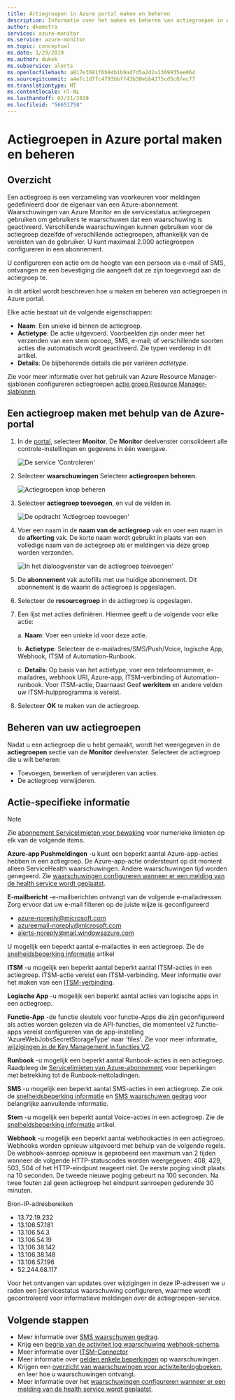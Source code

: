 ```yaml
---
title: Actiegroepen in Azure portal maken en beheren
description: Informatie over het maken en beheren van actiegroepen in Azure portal.
author: dkamstra
services: azure-monitor
ms.service: azure-monitor
ms.topic: conceptual
ms.date: 1/29/2019
ms.author: dukek
ms.subservice: alerts
ms.openlocfilehash: a817e3681f6b94b1b9ad7d5a2d2a1369935ee064
ms.sourcegitcommit: a4efc1d7fc4793bbff43b30ebb4275cd5c8fec77
ms.translationtype: MT
ms.contentlocale: nl-NL
ms.lasthandoff: 02/21/2019
ms.locfileid: "56651758"
---
```

# <a name="create-and-manage-action-groups-in-the-azure-portal"></a>Actiegroepen in Azure portal maken en beheren
## <a name="overview"></a>Overzicht ##
Een actiegroep is een verzameling van voorkeuren voor meldingen gedefinieerd door de eigenaar van een Azure-abonnement. Waarschuwingen van Azure Monitor en de servicestatus actiegroepen gebruiken om gebruikers te waarschuwen dat een waarschuwing is geactiveerd. Verschillende waarschuwingen kunnen gebruiken voor de actiegroep dezelfde of verschillende actiegroepen, afhankelijk van de vereisten van de gebruiker. U kunt maximaal 2.000 actiegroepen configureren in een abonnement.

U configureren een actie om de hoogte van een persoon via e-mail of SMS, ontvangen ze een bevestiging die aangeeft dat ze zijn toegevoegd aan de actiegroep te.

In dit artikel wordt beschreven hoe u maken en beheren van actiegroepen in Azure portal.

Elke actie bestaat uit de volgende eigenschappen:

* **Naam**: Een unieke id binnen de actiegroep.  
* **Actietype**: De actie uitgevoerd. Voorbeelden zijn onder meer het verzenden van een stem oproep, SMS, e-mail; of verschillende soorten acties die automatisch wordt geactiveerd. Zie typen verderop in dit artikel. 
* **Details**: De bijbehorende details die per variëren *actietype*. 

Zie voor meer informatie over het gebruik van Azure Resource Manager-sjablonen configureren actiegroepen [actie groep Resource Manager-sjablonen](../../azure-monitor/platform/action-groups-create-resource-manager-template.md).

## <a name="create-an-action-group-by-using-the-azure-portal"></a>Een actiegroep maken met behulp van de Azure-portal ##
1. In de [portal](https://portal.azure.com), selecteer **Monitor**. De **Monitor** deelvenster consolideert alle controle-instellingen en gegevens in één weergave.

    ![De service 'Controleren'](./media/action-groups/home-monitor.png)
1. Selecteer **waarschuwingen** Selecteer **actiegroepen beheren**.

    ![Actiegroepen knop beheren](./media/action-groups/manage-action-groups.png)
1. Selecteer **actiegroep toevoegen**, en vul de velden in.

    ![De opdracht 'Actiegroep toevoegen'](./media/action-groups/add-action-group.png)
1. Voer een naam in de **naam van de actiegroep** vak en voer een naam in de **afkorting** vak. De korte naam wordt gebruikt in plaats van een volledige naam van de actiegroep als er meldingen via deze groep worden verzonden.

      ![In het dialoogvenster van de actiegroep toevoegen'](./media/action-groups/action-group-define.png)

1. De **abonnement** vak autofills met uw huidige abonnement. Dit abonnement is de waarin de actiegroep is opgeslagen.

1. Selecteer de **resourcegroep** in de actiegroep is opgeslagen.

1. Een lijst met acties definiëren. Hiermee geeft u de volgende voor elke actie:

    a. **Naam**: Voer een unieke id voor deze actie.

    b. **Actietype**: Selecteer de e-mailadres/SMS/Push/Voice, logische App, Webhook, ITSM of Automation-Runbook.

    c. **Details**: Op basis van het actietype, voer een telefoonnummer, e-mailadres, webhook URI, Azure-app, ITSM-verbinding of Automation-runbook. Voor ITSM-actie, Daarnaast Geef **werkitem** en andere velden uw ITSM-hulpprogramma is vereist.

1. Selecteer **OK** te maken van de actiegroep.

## <a name="manage-your-action-groups"></a>Beheren van uw actiegroepen ##
Nadat u een actiegroep die u hebt gemaakt, wordt het weergegeven in de **actiegroepen** sectie van de **Monitor** deelvenster. Selecteer de actiegroep die u wilt beheren:

* Toevoegen, bewerken of verwijderen van acties.
* De actiegroep verwijderen.

## <a name="action-specific-information"></a>Actie-specifieke informatie
> [!NOTE]
> Zie [abonnement Servicelimieten voor bewaking](https://docs.microsoft.com/azure/azure-subscription-service-limits#monitor-limits) voor numerieke limieten op elk van de volgende items.  

**Azure-app Pushmeldingen** -u kunt een beperkt aantal Azure-app-acties hebben in een actiegroep. De Azure-app-actie ondersteunt op dit moment alleen ServiceHealth waarschuwingen. Andere waarschuwingen tijd worden genegeerd. Zie [waarschuwingen configureren wanneer er een melding van de health service wordt geplaatst](../../azure-monitor/platform/alerts-activity-log-service-notifications.md).

**E-mailbericht** -e-mailberichten ontvangt van de volgende e-mailadressen. Zorg ervoor dat uw e-mail filteren op de juiste wijze is geconfigureerd
   - azure-noreply@microsoft.com
   - azureemail-noreply@microsoft.com
   - alerts-noreply@mail.windowsazure.com

U mogelijk een beperkt aantal e-mailacties in een actiegroep. Zie de [snelheidsbeperking informatie](./../../azure-monitor/platform/alerts-rate-limiting.md) artikel

**ITSM** -u mogelijk een beperkt aantal beperkt aantal ITSM-acties in een actiegroep. ITSM-actie vereist een ITSM-verbinding. Meer informatie over het maken van een [ITSM-verbinding](../../azure-monitor/platform/itsmc-overview.md).

**Logische App** -u mogelijk een beperkt aantal acties van logische apps in een actiegroep.

**Functie-App** -de functie sleutels voor functie-Apps die zijn geconfigureerd als acties worden gelezen via de API-functies, die momenteel v2 functie-apps vereist configureren van de app-instelling 'AzureWebJobsSecretStorageType' naar 'files'. Zie voor meer informatie, [wijzigingen in de Key Management in functies V2]( https://aka.ms/funcsecrets).

**Runbook** -u mogelijk een beperkt aantal Runbook-acties in een actiegroep. Raadpleeg de [Servicelimieten van Azure-abonnement](../../azure-subscription-service-limits.md) voor beperkingen met betrekking tot de Runbook-nettoladingen.

**SMS** -u mogelijk een beperkt aantal SMS-acties in een actiegroep. Zie ook de [snelheidsbeperking informatie](./../../azure-monitor/platform/alerts-rate-limiting.md) en [SMS waarschuwen gedrag](../../azure-monitor/platform/alerts-sms-behavior.md) voor belangrijke aanvullende informatie. 

**Stem** -u mogelijk een beperkt aantal Voice-acties in een actiegroep. Zie de [snelheidsbeperking informatie](./../../azure-monitor/platform/alerts-rate-limiting.md) artikel.

**Webhook** -u mogelijk een beperkt aantal webhookacties in een actiegroep. Webhooks worden opnieuw uitgevoerd met behulp van de volgende regels. De webhook-aanroep opnieuw is geprobeerd een maximum van 2 tijden wanneer de volgende HTTP-statuscodes worden weergegeven: 408, 429, 503, 504 of het HTTP-eindpunt reageert niet. De eerste poging vindt plaats na 10 seconden. De tweede nieuwe poging gebeurt na 100 seconden. Na twee fouten zal geen actiegroep het eindpunt aanroepen gedurende 30 minuten. 

Bron-IP-adresbereiken
 - 13.72.19.232
 - 13.106.57.181
 - 13.106.54.3
 - 13.106.54.19
 - 13.106.38.142
 - 13.106.38.148
 - 13.106.57.196
 - 52.244.68.117

Voor het ontvangen van updates over wijzigingen in deze IP-adressen we u raden een [servicestatus waarschuwing configureren, waarmee wordt gecontroleerd voor informatieve meldingen over de actiegroepen-service.


## <a name="next-steps"></a>Volgende stappen ##

* Meer informatie over [SMS waarschuwen gedrag](../../azure-monitor/platform/alerts-sms-behavior.md).  
* Krijg een [begrip van de activiteit log waarschuwing webhook-schema](../../azure-monitor/platform/activity-log-alerts-webhook.md).  
* Meer informatie over [ITSM-Connector](../../azure-monitor/platform/itsmc-overview.md)
* Meer informatie over [gelden enkele beperkingen](../../azure-monitor/platform/alerts-rate-limiting.md) op waarschuwingen.
* Krijgen een [overzicht van waarschuwingen voor activiteitenlogboeken](../../azure-monitor/platform/alerts-overview.md), en leer hoe u waarschuwingen ontvangt.  
* Meer informatie over het [waarschuwingen configureren wanneer er een melding van de health service wordt geplaatst](../../azure-monitor/platform/alerts-activity-log-service-notifications.md).

